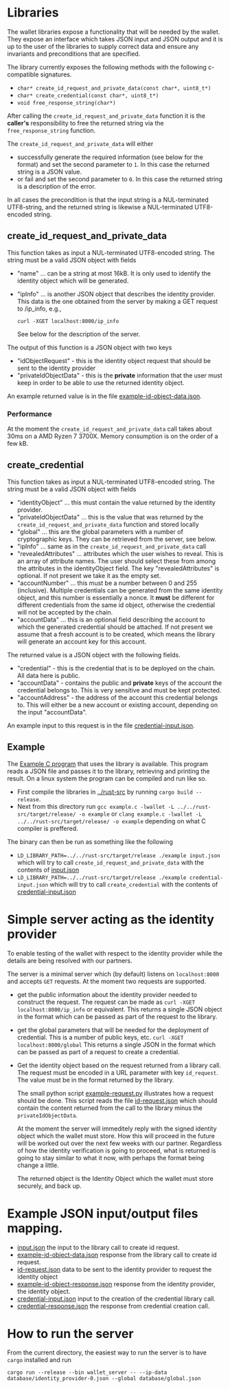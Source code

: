# Libraries

The wallet libraries expose a functionality that will be needed by the wallet.
They expose an interface which takes JSON input and JSON output and it is up to
the user of the libraries to supply correct data and ensure any invariants and
preconditions that are specified.

The library currently exposes the following methods with the following
c-compatible signatures.
- ```char* create_id_request_and_private_data(const char*, uint8_t*)```
- ```char* create_credential(const char*, uint8_t*)```
- ```void free_response_string(char*)```

After calling the `create_id_request_and_private_data` function it is the
__caller's__ responsibility to free the returned string via the
`free_response_string` function.

The  `create_id_request_and_private_data` will either
- successfully generate the required information (see below for the format) and
  set the second parameter to `1`. In this case the returned string is a JSON value.
- or fail and set the second parameter to `0`. In this case the returned string
  is a description of the error.
  
In all cases the precondition is that the input string is a NUL-terminated
UTF8-string, and the returned string is likewise a NUL-terminated UTF8-encoded string.

## create_id_request_and_private_data

This function takes as input a NUL-terminated UTF8-encoded string. The string
must be a valid JSON object with fields

- "name" ... can be a string at most 16kB. It is only used to identify the
  identity object which will be generated.
- "ipInfo" ... is another JSON object that describes the identity provider. This 
  data is the one obtained from the server by making a GET request to /ip_info,
  e.g.,
  
  ```curl -XGET localhost:8000/ip_info```
  
  See below for the description of the server.

The output of this function is a JSON object with two keys
- "idObjectRequest" - this is the identity object request that should be sent to
  the identity provider
- "privateIdObjectData" - this is the __private__ information that the user must
  keep in order to be able to use the returned identity object.
  
An example returned value is in the file [example-id-object-data.json](example-id-object-data.json).

### Performance

At the moment the `create_id_request_and_private_data` call takes about 30ms on
a AMD Ryzen 7 3700X. Memory consumption is on the order of a few kB.

## create_credential

This function takes as input a NUL-terminated UTF8-encoded string. The string
must be a valid JSON object with fields
- "identityObject" ... this must contain the value returned by the identity provider.
- "privateIdObjectData" ... this is the value that was returned by the
  `create_id_request_and_private_data` function and stored locally
- "global" ... this are the global parameters with a number of cryptographic
  keys. They can be retrieved from the server, see below.
- "ipInfo" ... same as in the `create_id_request_and_private_data` call
- "revealedAttributes" ... attributes which the user wishes to reveal. This is
  an array of attribute names. The user should select these from among the
  attributes in the identityObject field. The key "revealedAttributes" is
  optional. If not present we take it as the empty set.
- "accountNumber" ... this must be a number between 0 and 255 (inclusive).
  Multiple credentials can be generated from the same identity object, and this
  number is essentially a nonce. It __must__ be different for different
  credentials from the same id object, otherwise the credential will not be
  accepted by the chain.
- "accountData" ... this is an optional field describing the account to which
  the generated credential should be attached. If not present we assume that a
  fresh account is to be created, which means the library will generate an
  account key for this account.

The returned value is a JSON object with the following fields.
- "credential" - this is the credential that is to be deployed on the chain. All
  data here is public.
- "accountData" - contains the public and __private__ keys of the account the
  credential belongs to. This is very sensitive and must be kept protected.
- "accountAddress" - the address of the account this credential belongs to. This
  will either be a new account or existing account, depending on the input "accountData".

An example input to this request is in the file [credential-input.json](credential-input.json).

## Example
The [Example C program](example.c) that uses the library is available. This
program reads a JSON file and passes it to the library, retrieving and printing
the result. On a linux system the program can be compiled and run like so.
  - First compile the libraries in [../rust-src](../rust-src) by running 
    ```cargo build --release```. 
  - Next from this directory run
    ```gcc example.c -lwallet -L ../../rust-src/target/release/ -o example```
    or 
    ```clang example.c -lwallet -L ../../rust-src/target/release/ -o example```
    depending on what C compiler is preffered.

The binary can then be run as something like the following
- ```LD_LIBRARY_PATH=../../rust-src/target/release ./example input.json``` 
  which will try to call `create_id_request_and_private_data` with the contents
  of [input.json](input.json)
- ```LD_LIBRARY_PATH=../../rust-src/target/release ./example credential-input.json``` 
  which will try to call `create_credential` with the contents
  of [credential-input.json](credential-input.json)

# Simple server acting as the identity provider

To enable testing of the wallet with respect to the identity provider while the
details are being resolved with our partners.

The server is a minimal server which (by default) listens on `localhost:8000`
and accepts `GET` requests. At the moment two requests are supported.

- get the public information about the identity provider needed to construct the
  request. The request can be made as
  ```curl -XGET localhost:8000/ip_info```
  or equivalent. This returns a single JSON object in the format which can be
  passed as part of the request to the library.
  
- get the global parameters that will be needed for the deployment of
  credential. This is a number of public keys, etc.
  ```curl -XGET localhost:8000/global```
  This returns a single JSON in the format which can be passed as part of a
  request to create a credential.

- Get the identity object based on the request returned from a library call.
  The request must be encoded in a URL parameter with key `id_request`. The
  value must be in the format returned by the library.
  
  The small python script [example-request.py](example-request.py) illustrates
  how a request should be done. This script reads the file
  [id-request.json](id_request.json) which should contain the content returned
  from the call to the library minus the `privateIdObjectData`.

  At the moment the server will immeditely reply with the signed identity object
  which the wallet must store. How this will proceed in the future will be
  worked out over the next few weeks with our partner. Regardless of how the
  identity verification is going to proceed, what is returned is going to stay
  similar to what it now, with perhaps the format being change a little.

  The returned object is the Identity Object which the wallet must store
  securely, and back up.

# Example JSON input/output files mapping.

- [input.json](input.json) the input to the library call to create id request.
- [example-id-object-data.json](example-id-object-data.json) response from the
  library call to create id request.
- [id-request.json](id-request.json) data to be sent to the identity provider to
  request the identity object
- [example-id-object-response.json](example-id-object-response.json) response
  from the identity provider, the identity object.
- [credential-input.json](credential-input.json) input to the creation of the
  credential library call.
- [credential-response.json](credential.json) the response from credential creation call.


# How to run the server
  From the current directory, the easiest way to run the server is to have
  `cargo` installed and run

  ```cargo run --release --bin wallet_server -- --ip-data database/identity_provider-0.json --global database/global.json```
